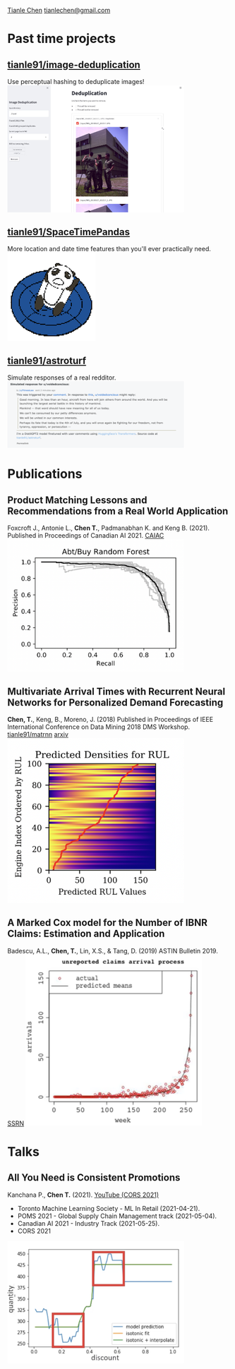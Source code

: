 [Tianle Chen](https://translate.google.com/#auto/en/%E9%99%88%E5%A4%A9%E4%B9%90)
[tianlechen@gmail.com](mailto:tianlechen@gmail.com)


# Past time projects

## [tianle91/image-deduplication](https://github.com/tianle91/image-deduplication)
Use perceptual hashing to deduplicate images!
<img src="projects/image-deduplication.jpg" alt="image-deduplication" width="400"/>

## [tianle91/SpaceTimePandas](https://github.com/tianle91/SpaceTimePandas)
More location and date time features than you'll ever practically need.
<img src="projects/SpaceTimePandas.png" alt="spacetimepandas" width="200"/>

## [tianle91/astroturf](https://github.com/tianle91/astroturf)
Simulate responses of a real redditor.
<img src="projects/astroturf.png" alt="astroturf" width="400"/>


# Publications

## Product Matching Lessons and Recommendations from a Real World Application
Foxcroft J., Antonie L., **Chen T.**, Padmanabhan K. and Keng B. (2021).
Published in Proceedings of Canadian AI 2021.
[CAIAC](https://caiac.pubpub.org/pub/klikfzaf/)
<img src="publications/linkage.png" alt="linkage" width="400"/>

## Multivariate Arrival Times with Recurrent Neural Networks for Personalized Demand Forecasting
**Chen, T.**, Keng, B., Moreno, J. (2018)
Published in Proceedings of IEEE International Conference on Data Mining 2018 DMS Workshop.
[tianle91/matrnn](https://github.com/tianle91/matrnn)
[arxiv](http://arxiv.org/abs/1812.11444)
<img src="publications/matrnn.png" alt="matrnn" width="400"/>

## A Marked Cox model for the Number of IBNR Claims: Estimation and Application
Badescu, A.L., **Chen, T.**, Lin, X.S., & Tang, D. (2019)
ASTIN Bulletin 2019.
[SSRN](https://papers.ssrn.com/sol3/papers.cfm?abstract_id=2747223)
<img src="publications/unreported.png" alt="unreported claims" width="400"/>


# Talks

## All You Need is Consistent Promotions

Kanchana P., <b>Chen T.</b> (2021).
[YouTube (CORS 2021)](https://www.youtube.com/watch?v=q7gsFr0SZok)
- Toronto Machine Learning Society - ML In Retail (2021-04-21).
- POMS 2021 - Global Supply Chain Management track (2021-05-04).
- Canadian AI 2021 - Industry Track (2021-05-25).
- CORS 2021
<img src="talks/consistent_promotions.png" alt="consistent promotions" width="400"/>
